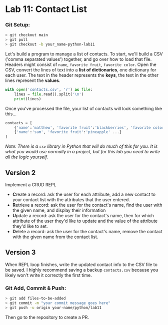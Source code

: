 
# Lab 11: Contact List

### Git Setup:
```sh
> git checkout main
> git pull
> git checkout -b your_name-python-lab11
```

Let's build a program to manage a list of contacts. To start, we'll build a CSV ('comma separated values') together, and go over how to load that file. Headers might consist of `name`, `favorite fruit`, `favorite color`. Open the CSV, convert the lines of text into a **list of dictionaries**, one dictionary for each user. The text in the header represents the **keys**, the text in the other lines represent the **values**.

```python
with open('contacts.csv', 'r') as file:
    lines = file.read().split('\n')
    print(lines)
```

Once you've processed the file, your list of contacts will look something like this...
```python
contacts = [
    {'name':'matthew', 'favorite fruit':'blackberries', 'favorite color':'orange'},
    {'name':'sam', 'favorite fruit':'pineapple' ...}
]
```

*Note: There is a `csv` library in Python that will do much of this for you. It is what you would use normally in a project, but for this lab you need to write all the logic yourself.*

## Version 2

Implement a CRUD REPL

- **C**reate a record: ask the user for each attribute, add a new contact to your contact list with the attributes that the user entered.
- **R**etrieve a record: ask the user for the contact's name, find the user with the given name, and display their information
- **U**pdate a record: ask the user for the contact's name, then for which attribute of the user they'd like to update and the value of the attribute they'd like to set.
- **D**elete a record: ask the user for the contact's name, remove the contact with the given name from the contact list.

## Version 3

When REPL loop finishes, write the updated contact info to the CSV file to be saved. I highly recommend saving a backup `contacts.csv` because you likely won't write it correctly the first time.


### Git Add, Commit & Push:
```sh
> git add files-to-be-added
> git commit -m "your commit message goes here"
> git push -u origin your-name/python/lab11
```
Then go to the repository to create a PR.